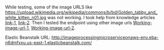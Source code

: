 While testing, some of the image URLS like https://upload.wikimedia.org/wikipedia/commons/b/bd/Golden_tabby_and_white_kitten_n01.jpg was not working. 
I took help from knowledge articles [link-1](https://knowledge.udacity.com/questions/666666), [link-2](https://knowledge.udacity.com/questions/382272). 
Then I tested the endpoint using other image urls [Working-image-url-1](https://clipart.info/images/ccovers/1516943361superman-logo-hd-png-img.png), 
[Working-image-url-2](https://s.yimg.com/os/creatr-uploaded-images/2020-11/2ecd3e90-2811-11eb-bf2e-a5ff0cfc4b94).


Elastic Beanstalk URL: http://imageprocessingmicroserviceonaws-env.eba-n6dmfxxu.us-east-1.elasticbeanstalk.com/

